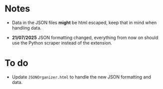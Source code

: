 # Notes

- Data in the JSON files **might** be html escaped, keep that in mind when handling data.

 - **21/07/2025** JSON formatting changed, everything from now on should use the Python scraper instead of the extension.

# To do

- Update `JSONOrganizer.html` to handle the new JSON formatting and data.